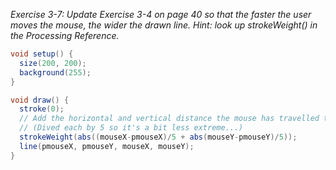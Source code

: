 _Exercise 3-7: Update Exercise 3-4 on page 40 so that the faster the user
moves the mouse, the wider the drawn line. Hint: look up strokeWeight() in the Processing Reference._

```java
void setup() {
  size(200, 200);
  background(255);
}

void draw() {
  stroke(0);
  // Add the horizontal and vertical distance the mouse has travelled this frame
  // (Dived each by 5 so it's a bit less extreme...)
  strokeWeight(abs((mouseX-pmouseX)/5 + abs(mouseY-pmouseY)/5));
  line(pmouseX, pmouseY, mouseX, mouseY);
}
```
